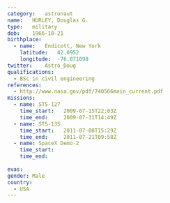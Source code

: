 ```yaml
---
category:	astronaut
name:	HURLEY, Douglas G.
type:	military
dob:	1966-10-21
birthplace:
  - name:	Endicott, New York
    latitude:	42.0952
    longitude:	-76.071098
twitter:	Astro_Doug
qualifications:
  - BSc in civil engineering
references:
  - http://www.nasa.gov/pdf/740566main_current.pdf
missions:
  - name: STS-127
    time_start:   2009-07-15T22:03Z
    time_end:     2009-07-31T14:49Z
  - name: STS-135
    time_start:   2011-07-08T15:29Z
    time_end:     2011-07-21T09:58Z
  - name: SpaceX Demo-2
    time_start:
    time_end:
    
evas:
gender:	Male
country:
  - USA
---
```

